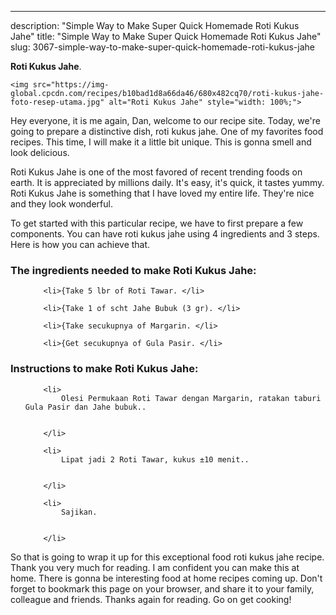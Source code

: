---
description: "Simple Way to Make Super Quick Homemade Roti Kukus Jahe"
title: "Simple Way to Make Super Quick Homemade Roti Kukus Jahe"
slug: 3067-simple-way-to-make-super-quick-homemade-roti-kukus-jahe

<p>
	<strong>Roti Kukus Jahe</strong>. 
	
</p>
<p>
	
	<img src="https://img-global.cpcdn.com/recipes/b10bad1d8a66da46/680x482cq70/roti-kukus-jahe-foto-resep-utama.jpg" alt="Roti Kukus Jahe" style="width: 100%;">
	
	
</p>
<p>
	Hey everyone, it is me again, Dan, welcome to our recipe site. Today, we're going to prepare a distinctive dish, roti kukus jahe. One of my favorites food recipes. This time, I will make it a little bit unique. This is gonna smell and look delicious.
</p>
	
<p>
	Roti Kukus Jahe is one of the most favored of recent trending foods on earth. It is appreciated by millions daily. It's easy, it's quick, it tastes yummy. Roti Kukus Jahe is something that I have loved my entire life. They're nice and they look wonderful.
</p>
<p>
	
</p>

<p>
To get started with this particular recipe, we have to first prepare a few components. You can have roti kukus jahe using 4 ingredients and 3 steps. Here is how you can achieve that.
</p>

<h3>The ingredients needed to make Roti Kukus Jahe:</h3>

<ol>
	
		<li>{Take 5 lbr of Roti Tawar. </li>
	
		<li>{Take 1 of scht Jahe Bubuk (3 gr). </li>
	
		<li>{Take secukupnya of Margarin. </li>
	
		<li>{Get secukupnya of Gula Pasir. </li>
	
</ol>
<p>
	
</p>

<h3>Instructions to make Roti Kukus Jahe:</h3>

<ol>
	
		<li>
			Olesi Permukaan Roti Tawar dengan Margarin, ratakan taburi Gula Pasir dan Jahe bubuk..
			
			
		</li>
	
		<li>
			Lipat jadi 2 Roti Tawar, kukus ±10 menit..
			
			
		</li>
	
		<li>
			Sajikan.
			
			
		</li>
	
</ol>

<p>
	
</p>

<p>
	So that is going to wrap it up for this exceptional food roti kukus jahe recipe. Thank you very much for reading. I am confident you can make this at home. There is gonna be interesting food at home recipes coming up. Don't forget to bookmark this page on your browser, and share it to your family, colleague and friends. Thanks again for reading. Go on get cooking!
</p>
